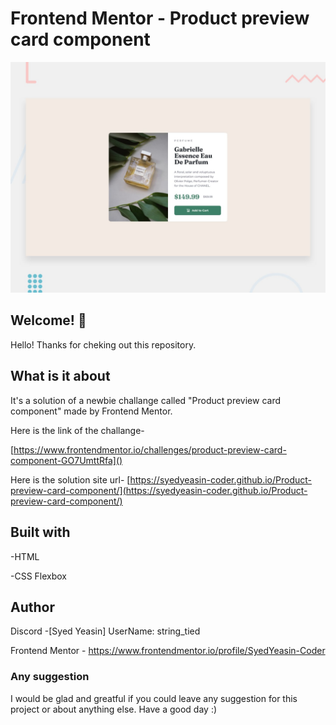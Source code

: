 # Frontend Mentor - Product preview card component

![Design preview for the Product preview card component coding challenge](./design/desktop-preview.jpg)

## Welcome! 👋

Hello! Thanks for cheking out this repository.

## What is it about

It's a solution of a newbie challange called "Product preview card component" made by Frontend Mentor.

Here is the link of the challange-

[https://www.frontendmentor.io/challenges/product-preview-card-component-GO7UmttRfa]()

Here is the solution site url-
[https://syedyeasin-coder.github.io/Product-preview-card-component/](https://syedyeasin-coder.github.io/Product-preview-card-component/)

## Built with

-HTML

-CSS Flexbox

## Author

Discord -[Syed Yeasin] UserName: string_tied

Frontend Mentor - https://www.frontendmentor.io/profile/SyedYeasin-Coder

### Any suggestion

I would be glad and greatful if you could leave any suggestion for this project or about anything else. Have a good day :)
